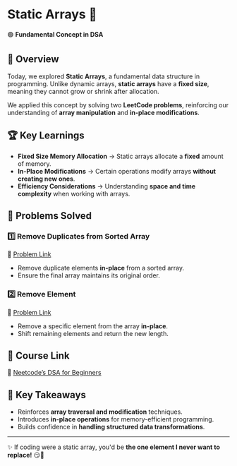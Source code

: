 # Static Arrays 🚀

🟢 **Fundamental Concept in DSA**

## 📌 Overview

Today, we explored **Static Arrays**, a fundamental data structure in programming. Unlike dynamic arrays, **static arrays** have a **fixed size**, meaning they cannot grow or shrink after allocation.

We applied this concept by solving two **LeetCode problems**, reinforcing our understanding of **array manipulation** and **in-place modifications**.

## 🏆 Key Learnings

- **Fixed Size Memory Allocation** → Static arrays allocate a **fixed** amount of memory.
- **In-Place Modifications** → Certain operations modify arrays **without creating new ones**.
- **Efficiency Considerations** → Understanding **space and time complexity** when working with arrays.

## 📂 Problems Solved

### 1️⃣ **Remove Duplicates from Sorted Array**

🔗 [Problem Link](https://leetcode.com/problems/remove-duplicates-from-sorted-array/)

- Remove duplicate elements **in-place** from a sorted array.
- Ensure the final array maintains its original order.

### 2️⃣ **Remove Element**

🔗 [Problem Link](https://leetcode.com/problems/remove-element/)

- Remove a specific element from the array **in-place**.
- Shift remaining elements and return the new length.

## 🔗 Course Link

🔗 [Neetcode’s DSA for Beginners](https://neetcode.io/courses/dsa-for-beginners)

## 🎯 Key Takeaways

- Reinforces **array traversal and modification** techniques.
- Introduces **in-place operations** for memory-efficient programming.
- Builds confidence in **handling structured data transformations**.

---

✨ If coding were a static array, you'd be **the one element I never want to replace!** 😏💖
